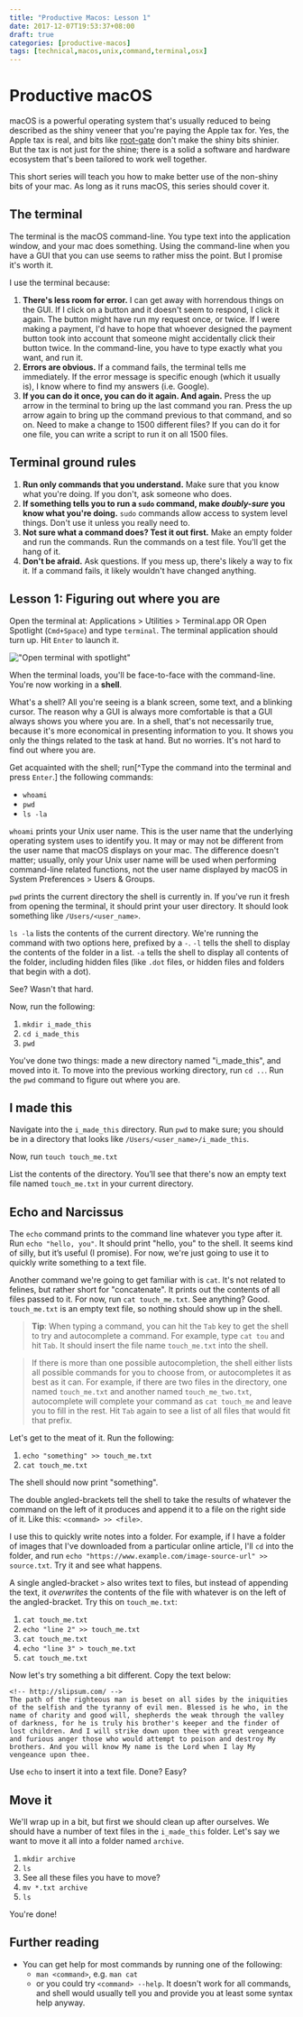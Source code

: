 ```yaml
---
title: "Productive Macos: Lesson 1"
date: 2017-12-07T19:53:37+08:00
draft: true
categories: [productive-macos]
tags: [technical,macos,unix,command,terminal,osx]
---
```


# Productive macOS

macOS is a powerful operating system that's usually reduced to being described as the shiny veneer that you're paying the Apple tax for. Yes, the Apple tax is real, and bits like [root-gate](https://9to5mac.com/2017/11/28/how-to-set-root-password/) don't make the shiny bits shinier. But the tax is not just for the shine; there is a solid a software and hardware ecosystem that's been tailored to work well together.

This short series will teach you how to make better use of the non-shiny bits of your mac. As long as it runs macOS, this series should cover it.

## The terminal

The terminal is the macOS command-line. You type text into the application window, and your mac does something. Using the command-line when you have a GUI that you can use seems to rather miss the point. But I promise it's worth it.

I use the terminal because:

1. **There's less room for error.** I can get away with horrendous things on the GUI. If I click on a button and it doesn't seem to respond, I click it again. The button might have run my request once, or twice. If I were making a payment, I'd have to hope that whoever designed the payment button took into account that someone might accidentally click their button twice. In the command-line, you have to type exactly what you want, and run it.
2. **Errors are obvious.** If a command fails, the terminal tells me immediately. If the error message is specific enough (which it usually is), I know where to find my answers (i.e. Google).
3. **If you can do it once, you can do it again. And again.** Press the up arrow in the terminal to bring up the last command you ran. Press the up arrow again to bring up the command previous to that command, and so on. Need to make a change to 1500 different files? If you can do it for one file, you can write a script to run it on all 1500 files.

## Terminal ground rules

1. **Run only commands that you understand.** Make sure that you know what you're doing. If you don't, ask someone who does.
2. **If something tells you to run a `sudo` command, make _doubly-sure_ you know what you're doing.** `sudo` commands allow access to system level things. Don't use it unless you really need to.
3. **Not sure what a command does? Test it out first.** Make an empty folder and run the commands. Run the commands on a test file. You'll get the hang of it.
4. **Don't be afraid.** Ask questions. If you mess up, there's likely a way to fix it. If a command fails, it likely wouldn't have changed anything.

## Lesson 1: Figuring out where you are

Open the terminal at: Applications > Utilities > Terminal.app
OR
Open Spotlight (`Cmd+Space`) and type `terminal`. The terminal application should turn up. Hit `Enter` to launch it.

!["Open terminal with spotlight"](/img/productivemacos/spotlight-terminal.gif)

When the terminal loads, you'll be face-to-face with the command-line. You're now working in a **shell**.

What's a shell? All you're seeing is a blank screen, some text, and a blinking cursor. The reason why a GUI is always more comfortable is that a GUI always shows you where you are. In a shell, that's not necessarily true, because it's more economical in presenting information to you. It shows you only the things related to the task at hand. But no worries. It's not hard to find out where you are.

Get acquainted with the shell; run[^Type the command into the terminal and press `Enter`.] the following commands:

* `whoami`
* `pwd`
* `ls -la`

`whoami` prints your Unix user name. This is the user name that the underlying operating system uses to identify you. It may or may not be different from the user name that macOS displays on your mac. The difference doesn't matter; usually, only your Unix user name will be used when performing command-line related functions, not the user name displayed by macOS in System Preferences > Users & Groups.

`pwd` prints the current directory the shell is currently in. If you've run it fresh from opening the terminal, it should print your user directory. It should look something like `/Users/<user_name>`. 

`ls -la` lists the contents of the current directory. We're running the command with two options here, prefixed by a `-`. `-l` tells the shell to display the contents of the folder in a list. `-a` tells the shell to display all contents of the folder, including hidden files (like `.dot` files, or hidden files and folders that begin with a dot).

See? Wasn't that hard.

Now, run the following:

1. `mkdir i_made_this`
2. `cd i_made_this`
3. `pwd`

You've done two things: made a new directory named "i_made_this", and moved into it. To move into the previous working directory, run `cd ..`. Run the `pwd` command to figure out where you are.

## I made this

Navigate into the `i_made_this` directory. Run `pwd` to make sure; you should be in a directory that looks like `/Users/<user_name>/i_made_this`.

Now, run `touch touch_me.txt`

List the contents of the directory. You’ll see that there's now an empty text file named `touch_me.txt` in your current directory.

## Echo and Narcissus

The `echo` command prints to the command line whatever you type after it.  Run `echo "hello, you"`. It should print "hello, you" to the shell. It seems kind of silly, but it’s useful (I promise). For now, we're just going to use it to quickly write something to a text file.

Another command we're going to get familiar with is `cat`. It's not related to felines, but rather short for "concatenate". It prints out the contents of all files passed to it. For now, run `cat touch_me.txt`. See anything? Good. `touch_me.txt` is an empty text file, so nothing should show up in the shell.

>**Tip**: When typing a command, you can hit the `Tab` key to get the shell to try and autocomplete a command. For example, type `cat tou` and hit `Tab`. It should insert the file name `touch_me.txt` into the shell. 

>If there is more than one possible autocompletion, the shell either lists all possible commands for you to choose from, or autocompletes it as best as it can. For example, if there are two files in the directory, one named `touch_me.txt` and another named `touch_me_two.txt`, autocomplete will complete your command as `cat touch_me` and leave you to fill in the rest. Hit `Tab` again to see a list of all files that would fit that prefix.

Let's get to the meat of it. Run the following:
 
 1. `echo "something" >> touch_me.txt`
 2. `cat touch_me.txt`

The shell should now print "something".

The double angled-brackets tell the shell to take the results of whatever the command on the left of it produces and append it to a file on the right side of it. Like this: `<command> >> <file>`.

I use this to quickly write notes into a folder. For example, if I have a folder of images that I've downloaded from a particular online article, I'll `cd` into the folder, and run `echo "https://www.example.com/image-source-url" >> source.txt`. Try it and see what happens.

A single angled-bracket `>` also writes text to files, but instead of appending the text, it _overwrites_ the contents of the file with whatever is on the left of the angled-bracket. Try this on `touch_me.txt`:

1. `cat touch_me.txt`
2. `echo "line 2" >> touch_me.txt`
3. `cat touch_me.txt`
4. `echo "line 3" > touch_me.txt`
5. `cat touch_me.txt`

Now let's try something a bit different. Copy the text below:

```
<!-- http://slipsum.com/ -->
The path of the righteous man is beset on all sides by the iniquities of the selfish and the tyranny of evil men. Blessed is he who, in the name of charity and good will, shepherds the weak through the valley of darkness, for he is truly his brother's keeper and the finder of lost children. And I will strike down upon thee with great vengeance and furious anger those who would attempt to poison and destroy My brothers. And you will know My name is the Lord when I lay My vengeance upon thee.
```

Use `echo` to insert it into a text file. Done? Easy?

## Move it

We'll wrap up in a bit, but first we should clean up after ourselves. We should have a number of text files in the `i_made_this` folder. Let's say we want to move it all into a folder named `archive`.

1. `mkdir archive`
2. `ls`
3. See all these files you have to move?
4. `mv *.txt archive`
5. `ls`

You're done!

## Further reading

* You can get help for most commands by running one of the following:
  * `man <command>`, e.g. `man cat`
  * or you could try `<command> --help`. It doesn't work for all commands, and shell would usually tell you and provide you at least some syntax help anyway.
